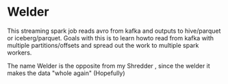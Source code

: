 # Welder
This streaming spark job reads avro from kafka and outputs to hive/parquet or iceberg/parquet.
Goals with this is to learn howto read from kafka with multiple partitions/offsets and spread out the work to multiple spark workers.  
  
The name Welder is the opposite from my Shredder , since the welder it makes the data "whole again" (Hopefully)




